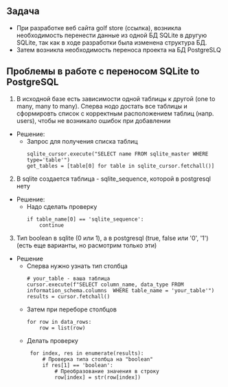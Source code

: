 ## Задача
- При разработке веб сайта golf store (ссылка), возникла необходимость перенести данные из одной БД SQLite в другую SQLite, так как в ходе разработки была изменена структура БД. 
- Затем возникла необходимость переноса проекта на БД PostgreSLQ



## Проблемы в работе с переносом SQLite to PostgreSQL

1. В исходной базе есть зависимости одной таблицы к другой (one to many, many to many).
Сперва нодо достать все таблицы и сформировть список с корректным расположением таблиц (напр. users),
чтобы не возникало ошибок при добавлении
- Решение:
  - Запрос для получения списка таблиц
      ```shell
      sqlite_cursor.execute("SELECT name FROM sqlite_master WHERE type='table'")
      get_tables = [table[0] for table in sqlite_cursor.fetchall()]

2. В sqlite создается таблица - sqlite_sequence, которой в postgresql нету
- Решение:
  - Надо сделать проверку
      ```shell
      if table_name[0] == 'sqlite_sequence':
          continue

3. Тип boolean в sqlite (0 или 1), а в postgresql (true, false или '0', '1') (есть еще варианты, но расмотрим только эти)
- Решение
  - Сперва нужно узнать тип столбца
     ```shell
     # your_table - ваша таблица
     cursor.execute(f"SELECT column_name, data_type FROM information_schema.columns  WHERE table_name = 'your_table'")
     results = cursor.fetchall()
    
  - Затем при переборе столбцов
     ```shell
     for row in data_rows:
         row = list(row)
    
  - Делать проверку
    ```shell
     for index, res in enumerate(results):
         # Проверка типа столбца на "boolean"
         if res[1] == 'boolean':  
             # Преобразование значения в строку
             row[index] = str(row[index])  